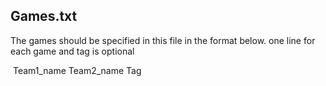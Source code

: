## Games.txt

The games should be specified in this file in the format below. one line for each game and tag is optional

​	Team1_name Team2_name Tag